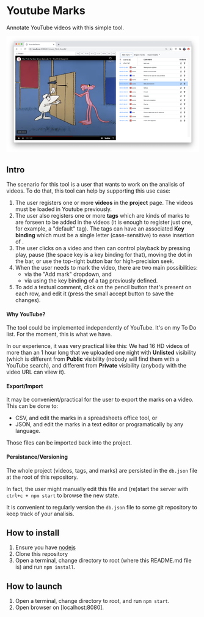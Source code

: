 # Youtube Marks

Annotate YouTube videos with this simple tool.

![Screenshot](shot_800.png)

## Intro

The scenario for this tool is a user that wants to work on the analisis of videos.
To do that, this tool can help by supporting this use case:
1. The user registers one or more **videos** in the **project** page. The videos must be loaded in Youtube previously.
2. The user also registers one or more **tags** which are kinds of marks to are forseen to be added in the videos (it is enough to register just one, for example, a "default" tag). The tags can have an associated **Key binding** which must be a single letter (case-sensitive) to ease insertion of .
3. The user clicks on a video and then can control playback by pressing play, pause (the space key is a key binding for that), moving the dot in the bar, or use the top-right button bar for high-precision seek.
4. When the user needs to mark the video, there are two main possibilities:
   - via the "Add mark" dropdown, and 
   - via using the key binding of a tag previously defined.
5. To add a textual comment, click on the pencil button that's present on each row, and edit it (press the small accept button to save the changes).

#### Why YouTube?
The tool could be implemented independently of YouTube. It's on my To Do list. For the moment, this is what we have.

In our experience, it was very practical liike this: We had 16 HD videos of more than an 1 hour long that we uploaded one night with **Unlisted** visibility (which is different from **Public** visibility (nobody will find them with a YouTube search), and different from **Private** visibility (anybody with the video URL can viiew it).

#### Export/Import
It may be convenient/practical for the user to export the marks on a video. This can be done to: 
  - CSV, and edit the marks in a spreadsheets office tool, or 
  - JSON, and edit the marks in a text editor or programatically by any language.
  
Those files can be imported back into the project.

#### Persistance/Versioning
The whole project (videos, tags, and marks) are persisted in the `db.json` file at the root of this repository. 

In fact, the user might manually edit this file and (re)start the server with `ctrl+c + npm start` to browse the new state.

It is convenient to regularly version the `db.json` file to some git repository to keep track of your analisis.

## How to install

1. Ensure you have [nodejs](https://nodejs.org/)
2. Clone this repository
3. Open a terminal, change directory to root (where this README.md file is) and run `npm install`.

## How to launch

1. Open a terminal, change directory to root, and run `npm start`.
2. Open browser on [localhost:8080].

